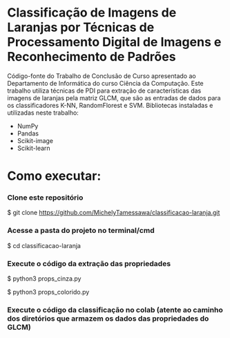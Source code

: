 # Classificação de Imagens de Laranjas por Técnicas de Processamento Digital de Imagens e Reconhecimento de Padrões

Código-fonte do Trabalho de Conclusão de Curso apresentado ao Departamento de Informática do curso Ciência da Computação. Este trabalho utiliza técnicas de PDI para extração de características das imagens de laranjas pela matriz GLCM, que são as entradas de dados para os classificadores K-NN, RandomFlorest e SVM.
Bibliotecas instaladas e utilizadas neste trabalho:
- NumPy
- Pandas
- Scikit-image
- Scikit-learn

# Como executar:

### Clone este repositório
$ git clone <https://github.com/MichelyTamessawa/classificacao-laranja.git>

### Acesse a pasta do projeto no terminal/cmd
$ cd classificacao-laranja

### Execute o código da extração das propriedades 
$ python3 props_cinza.py

$ python3 props_colorido.py

### Execute o código da classificação no colab (atente ao caminho dos diretórios que armazem os dados das propriedades do GLCM)
